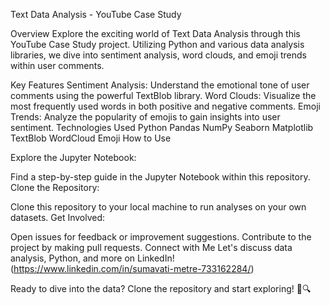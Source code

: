 Text Data Analysis - YouTube Case Study

Overview
Explore the exciting world of Text Data Analysis through this YouTube Case Study project. Utilizing Python and various data analysis libraries, we dive into sentiment analysis, word clouds, and emoji trends within user comments.


Key Features
Sentiment Analysis: Understand the emotional tone of user comments using the powerful TextBlob library.
Word Clouds: Visualize the most frequently used words in both positive and negative comments.
Emoji Trends: Analyze the popularity of emojis to gain insights into user sentiment.
Technologies Used
Python
Pandas
NumPy
Seaborn
Matplotlib
TextBlob
WordCloud
Emoji
How to Use

Explore the Jupyter Notebook:

Find a step-by-step guide in the Jupyter Notebook within this repository.
Clone the Repository:

Clone this repository to your local machine to run analyses on your own datasets.
Get Involved:

Open issues for feedback or improvement suggestions.
Contribute to the project by making pull requests.
Connect with Me
Let's discuss data analysis, Python, and more on LinkedIn!(https://www.linkedin.com/in/sumavati-metre-733162284/)

Ready to dive into the data? Clone the repository and start exploring! 🚀🔍
